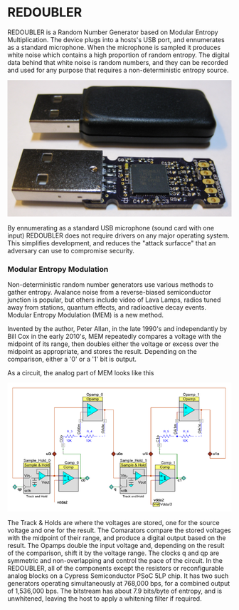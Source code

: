 # REDOUBLER

REDOUBLER is a Random Number Generator based on Modular Entropy Multiplication. The device plugs
into a hosts's USB port, and ennumerates as a standard microphone. When the microphone is sampled it produces
white noise which contains a high proportion of random entropy. The digital data behind that white noise
is random numbers, and they can be recorded and used for any purpose that requires a non-deterministic entropy
source.

![REDOUBLERs, Shucked and Not](images/REDOUBLERs.jpg?raw=true "REDOUBLERs")

By ennumerating as a standard USB microphone (sound card with one input) REDOUBLER does not require drivers
on any major operating system. This simplifies development, and reduces the "attack surfacce" that an
adversary can use to compromise security.

### Modular Entropy Modulation

Non-deterministic random number generators use various methods to gather entropy. Avalance noise from a
reverse-biased semiconductor junction is popular, but others include video of Lava Lamps, radios tuned 
away from stations, quantum effects, and radioactive decay events. Modular Entropy Modulation (MEM) is
a new method.

Invented by the author, Peter Allan, in the late 1990's and independantly by Bill Cox in the early 2010's,
MEM repeatedly compares a voltage with the midpoint of its range, then doubles either the voltage or excess
over the midpoint as appropriate, and stores the result. Depending on the comparison, either a '0' or a
'1' bit is output.

As a circuit, the analog part of MEM looks like this

![Analog part of MEM Circuit](images/MEM_Circuit.png?raw=true "Circuit")

The Track & Holds are where the voltages are stored, one for the source voltage and one for the result. The Comarators compare the stored voltages with the midpoint of their range, and produce a digital output based on the result. The Opamps double the input voltage and, depending on the result of the comparison, shift it by the voltage range. The clocks q and qp are symmetric and non-overlapping and control the pace of the circuit. In the REDOUBLER, all of the components except the resistors or reconfigurable analog blocks on a Cypress Semiconductor PSoC 5LP chip. It has two such generators operating simultaneously at 768,000 bps, for a combined output of 1,536,000 bps. The bitstream has about 7.9 bits/byte of entropy, and is unwhitened, leaving the host to apply a whitening filter if required.
